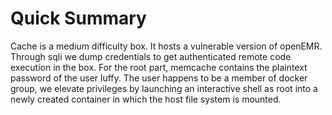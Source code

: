 # Quick Summary

Cache is a medium difficulty box. It hosts a vulnerable version of openEMR. Through sqli we dump credentials to get authenticated remote code execution in the box. For the root part, memcache contains the plaintext password of the user luffy. The user happens to be a member of docker group, we elevate privileges by launching an interactive shell as root into a newly created container in which the host file system is mounted.
